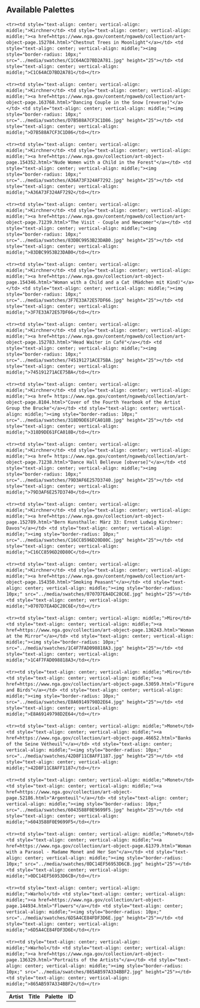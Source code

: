 
<!DOCTYPE html>
<html><body>
<h2>Available Palettes</h2>
<table style="width:100%">
    <tr><th style="text-align: center; vertical-align: middle;">Artist</th><th style="text-align: center; vertical-align: middle;">Title</th><th style="text-align: center; vertical-align: middle;">Palette</th><th style="text-align: center; vertical-align: middle;">ID</th></tr>
    
	<tr><td style="text-align: center; vertical-align: middle;">Kirchner</td> <td style="text-align: center; vertical-align: middle;"><a href=https://www.nga.gov/content/ngaweb/collection/art-object-page.152784.html>"Chestnut Trees in Moonlight"</a></td> <td style="text-align: center; vertical-align: middle;"><img style="border-radius: 10px;" src="../media/swatches/C1C64ACD7BD2A781.jpg" height="25"></td> <td style="text-align: center; vertical-align: middle;">C1C64ACD7BD2A781</td></tr>

	<tr><td style="text-align: center; vertical-align: middle;">Kirchner</td> <td style="text-align: center; vertical-align: middle;"><a href=https://www.nga.gov/content/ngaweb/collection/art-object-page.163768.html>"Dancing Couple in the Snow [reverse]"</a></td> <td style="text-align: center; vertical-align: middle;"><img style="border-radius: 10px;" src="../media/swatches/D7B588A7CF3C1D86.jpg" height="25"></td> <td style="text-align: center; vertical-align: middle;">D7B588A7CF3C1D86</td></tr>

	<tr><td style="text-align: center; vertical-align: middle;">Kirchner</td> <td style="text-align: center; vertical-align: middle;"><a href=https://www.nga.gov/collection/art-object-page.154352.html>"Nude Women with a Child in the Forest"</a></td> <td style="text-align: center; vertical-align: middle;"><img style="border-radius: 10px;" src="../media/swatches/A36A73F324AF7292.jpg" height="25"></td> <td style="text-align: center; vertical-align: middle;">A36A73F324AF7292</td></tr>

	<tr><td style="text-align: center; vertical-align: middle;">Kirchner</td> <td style="text-align: center; vertical-align: middle;"><a href=https://www.nga.gov/content/ngaweb/collection/art-object-page.71239.html>"The Visit - Couple and Newcomer"</a></td> <td style="text-align: center; vertical-align: middle;"><img style="border-radius: 10px;" src="../media/swatches/83DBC9953B23DAB0.jpg" height="25"></td> <td style="text-align: center; vertical-align: middle;">83DBC9953B23DAB0</td></tr>

	<tr><td style="text-align: center; vertical-align: middle;">Kirchner</td> <td style="text-align: center; vertical-align: middle;"><a href=https://www.nga.gov/collection/art-object-page.154346.html>"Woman with a Child and a Cat (Mädchen mit Kind)"</a></td> <td style="text-align: center; vertical-align: middle;"><img style="border-radius: 10px;" src="../media/swatches/3F7E33A72E57DF66.jpg" height="25"></td> <td style="text-align: center; vertical-align: middle;">3F7E33A72E57DF66</td></tr>

	<tr><td style="text-align: center; vertical-align: middle;">Kirchner</td> <td style="text-align: center; vertical-align: middle;"><a href=https://www.nga.gov/content/ngaweb/collection/art-object-page.152783.html>"Head Waiter in Café"</a></td> <td style="text-align: center; vertical-align: middle;"><img style="border-radius: 10px;" src="../media/swatches/745191271ACE75BA.jpg" height="25"></td> <td style="text-align: center; vertical-align: middle;">745191271ACE75BA</td></tr>

	<tr><td style="text-align: center; vertical-align: middle;">Kirchner</td> <td style="text-align: center; vertical-align: middle;"><a href= https://www.nga.gov/content/ngaweb/collection/art-object-page.8104.html>"Cover of the Fourth Yearbook of the Artist Group the Brucke"</a></td> <td style="text-align: center; vertical-align: middle;"><img style="border-radius: 10px;" src="../media/swatches/318D9DE61FCA018B.jpg" height="25"></td> <td style="text-align: center; vertical-align: middle;">318D9DE61FCA018B</td></tr>

	<tr><td style="text-align: center; vertical-align: middle;">Kirchner</td> <td style="text-align: center; vertical-align: middle;"><a href= https://www.nga.gov/content/ngaweb/collection/art-object-page.71238.html>"Dance Hall Bellevue [obverse]"</a></td> <td style="text-align: center; vertical-align: middle;"><img style="border-radius: 10px;" src="../media/swatches/79D3AF6E257D3740.jpg" height="25"></td> <td style="text-align: center; vertical-align: middle;">79D3AF6E257D3740</td></tr>

	<tr><td style="text-align: center; vertical-align: middle;">Kirchner</td> <td style="text-align: center; vertical-align: middle;"><a href=https://www.nga.gov/collection/art-object-page.152789.html>"Bern Kunsthalle: März 33: Ernst Ludwig Kirchner: Davos"</a></td> <td style="text-align: center; vertical-align: middle;"><img style="border-radius: 10px;" src="../media/swatches/C16CC8596D20D80C.jpg" height="25"></td> <td style="text-align: center; vertical-align: middle;">C16CC8596D20D80C</td></tr>

	<tr><td style="text-align: center; vertical-align: middle;">Kirchner</td> <td style="text-align: center; vertical-align: middle;"><a href=https://www.nga.gov/content/ngaweb/collection/art-object-page.154350.html>"Smoking Peasant"</a></td> <td style="text-align: center; vertical-align: middle;"><img style="border-radius: 10px;" src="../media/swatches/0707D7EA4DC28C6E.jpg" height="25"></td> <td style="text-align: center; vertical-align: middle;">0707D7EA4DC28C6E</td></tr>

	<tr><td style="text-align: center; vertical-align: middle;">Miro</td> <td style="text-align: center; vertical-align: middle;"><a href=https://www.nga.gov/collection/art-object-page.136243.html>"Woman at the Mirror"</a></td> <td style="text-align: center; vertical-align: middle;"><img style="border-radius: 10px;" src="../media/swatches/1C4F7FAD098818A3.jpg" height="25"></td> <td style="text-align: center; vertical-align: middle;">1C4F7FAD098818A3</td></tr>

	<tr><td style="text-align: center; vertical-align: middle;">Miro</td> <td style="text-align: center; vertical-align: middle;"><a href=https://www.nga.gov/collection/art-object-page.53059.html>"Figure and Birds"</a></td> <td style="text-align: center; vertical-align: middle;"><img style="border-radius: 10px;" src="../media/swatches/E8A69149798D2E64.jpg" height="25"></td> <td style="text-align: center; vertical-align: middle;">E8A69149798D2E64</td></tr>

	<tr><td style="text-align: center; vertical-align: middle;">Monet</td> <td style="text-align: center; vertical-align: middle;"><a href=https://www.nga.gov/collection/art-object-page.46652.html>"Banks of the Seine Vétheuil"</a></td> <td style="text-align: center; vertical-align: middle;"><img style="border-radius: 10px;" src="../media/swatches/42D8F11C8AFF1187.jpg" height="25"></td> <td style="text-align: center; vertical-align: middle;">42D8F11C8AFF1187</td></tr>

	<tr><td style="text-align: center; vertical-align: middle;">Monet</td> <td style="text-align: center; vertical-align: middle;"><a href=https://www.nga.gov/collection/art-object-page.52186.html>"Argenteuil"</a></td> <td style="text-align: center; vertical-align: middle;"><img style="border-radius: 10px;" src="../media/swatches/6043588F0E9699F5.jpg" height="25"></td> <td style="text-align: center; vertical-align: middle;">6043588F0E9699F5</td></tr>

	<tr><td style="text-align: center; vertical-align: middle;">Monet</td> <td style="text-align: center; vertical-align: middle;"><a href=https://www.nga.gov/collection/art-object-page.61379.html>"Woman with a Parasol - Madame Monet and Her Son"</a></td> <td style="text-align: center; vertical-align: middle;"><img style="border-radius: 10px;" src="../media/swatches/0DC14EF56953D6CB.jpg" height="25"></td> <td style="text-align: center; vertical-align: middle;">0DC14EF56953D6CB</td></tr>

	<tr><td style="text-align: center; vertical-align: middle;">Warhol</td> <td style="text-align: center; vertical-align: middle;"><a href=https://www.nga.gov/collection/art-object-page.144934.html>"Flowers"</a></td> <td style="text-align: center; vertical-align: middle;"><img style="border-radius: 10px;" src="../media/swatches/6D5A4CE84FDF3D6E.jpg" height="25"></td> <td style="text-align: center; vertical-align: middle;">6D5A4CE84FDF3D6E</td></tr>

	<tr><td style="text-align: center; vertical-align: middle;">Warhol</td> <td style="text-align: center; vertical-align: middle;"><a href=https://www.nga.gov/collection/art-object-page.136329.html>"Portraits of the Artists"</a></td> <td style="text-align: center; vertical-align: middle;"><img style="border-radius: 10px;" src="../media/swatches/865AB597A334BBF2.jpg" height="25"></td> <td style="text-align: center; vertical-align: middle;">865AB597A334BBF2</td></tr>
</table>
</body></html>
